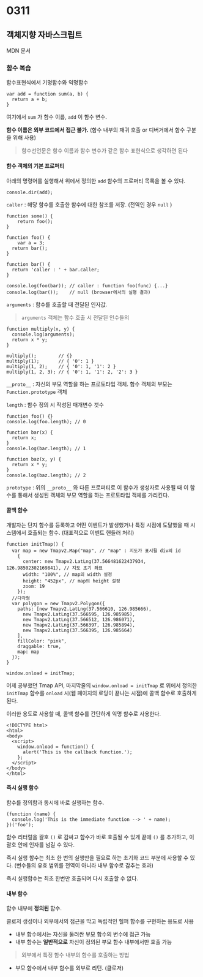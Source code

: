 # 0311

## 객체지향 자바스크립트

MDN 문서

### 함수 복습

함수표현식에서 기명함수와 익명함수

    var add = function sum(a, b) {
      return a + b;
    }

여기에서 `sum` 가 함수 이름,  `add` 이 함수 변수.

**함수 이름은 외부 코드에서 접근 불가.** (함수 내부의 재귀 호출 or 디버거에서 함수 구분을 위해 사용)

> 함수선언문은 함수 이름과 함수 변수가 같은 함수 표현식으로 생각하면 된다

#### 함수 객체의 기본 프로퍼티

아래의 명령어를 실행해서 위에서 정의한 `add` 함수의 프로퍼티 목록을 볼 수 있다.

    console.dir(add);

`caller` : 해당 함수를 호출한 함수에 대한 참조를 저장. (전역인 경우 `null` )

    function some() {
    	return foo();
    }
    
    function foo() {
    	var a = 3;
      return bar();
    }
    
    function bar() {
      return 'caller : ' + bar.caller;
    }
    
    console.log(foo(bar)); // caller : function foo(func) {...}
    console.log(bar());    // null (browser에서의 실행 결과)

`arguments` : 함수를 호출할 때 전달된 인자값.

> `arguments` 객체는 함수 호출 시 전달된 인수들의

    function multiply(x, y) {
      console.log(arguments);
      return x * y;
    }
    
    multiply();        // {}
    multiply(1);       // { '0': 1 }
    multiply(1, 2);    // { '0': 1, '1': 2 }
    multiply(1, 2, 3); // { '0': 1, '1': 2, '2': 3 }

`__proto__` : 자신의 부모 역할을 하는 프로토타입 객체. 함수 객체의 부모는 `Function.prototype` 객체

`length` : 함수 정의 시 작성된 매개변수 갯수

    function foo() {}
    console.log(foo.length); // 0
    
    function bar(x) {
      return x;
    }
    console.log(bar.length); // 1
    
    function baz(x, y) {
      return x * y;
    }
    console.log(baz.length); // 2

`prototype` : 위의 `__proto__` 와 다른 프로퍼티로 이 함수가 생성자로 사용될 때 이 함수를 통해서 생성된 객체의 부모 역할을 하는 프로토타입 객체를 가리킨다.

#### 콜백 함수

개발자는 단지 함수를 등록하고 어떤 이벤트가 발생했거나 특정 시점에 도달했을 때 시스템에서 호출되는 함수. (대표적으로 이벤트 핸들러 처리)

    function initTmap() {
      var map = new Tmapv2.Map("map", // "map" : 지도가 표시될 div의 id
        {
          center: new Tmapv2.LatLng(37.566481622437934, 126.98502302169841), // 지도 초기 좌표
          width: "100%", // map의 width 설정
          height: "452px", // map의 height 설정
          zoom: 19
        });
      //다각형
      var polygon = new Tmapv2.Polygon({
        paths: [new Tmapv2.LatLng(37.566610, 126.985666),
          new Tmapv2.LatLng(37.566595, 126.985985),
          new Tmapv2.LatLng(37.566512, 126.986071),
          new Tmapv2.LatLng(37.566397, 126.985894),
          new Tmapv2.LatLng(37.566395, 126.985664)
        ],
        fillColor: "pink",
        draggable: true,
        map: map
      });
    }
    
    window.onload = initTmap;

어제 공부했던 Tmap API, 마지막줄의 `window.onload = initTmap` 로 위에서 정의한 `initTmap` 함수를 `onload` 시(웹 페이지의 로딩이 끝나는 시점)에 콜백 함수로 호출하게 된다.

이러한 용도로 사용할 때, 콜백 함수를 간단하게 익명 함수로 사용한다.

    <!DOCTYPE html>
    <html>
    <body>
      <script>
        window.onload = function() {
          alert('This is the callback function.');
        };
      </script>
    </body>
    </html>

#### 즉시 실행 함수

함수를 정의함과 동시에 바로 실행하는 함수.

    (function (name) {
      console.log('This is the immediate function --> ' + name);
    })('foo');

함수 리터럴을 괄호 `()` 로 감싸고 함수가 바로 호출될 수 있게 끝에 `()` 를 추가하고, 이 괄호 안에 인자를 넘길 수 있다.

즉시 실행 함수는 최초 한 번의 실행만을 필요로 하는 초기화 코드 부분에 사용할 수 있다. (변수들의 유효 범위를 전역이 아니라 내부 함수로 감추는 효과)

즉시 실행함수는 최초 한번만 호출되며 다시 호출할 수 없다.

#### 내부 함수

함수 내부에 **정의된** 함수.

클로저 생성이나 외부에서의 접근을 막고 독립적인 헬퍼 함수를 구현하는 용도로 사용

- 내부 함수에서는 자신을 둘러싼 부모 함수의 변수에 접근 가능
- 내부 함수는 **일반적으로** 자신이 정의된 부모 함수 내부에서만 호출 가능

> 외부에서 특정 함수 내부의 함수를 호출하는 방법

- 부모 함수에서 내부 함수를 외부로 리턴. (클로저)